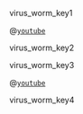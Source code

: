 virus_worm_key1


@[`youtube`](y8a3QoTg4VQ)

virus_worm_key2


virus_worm_key3


@[`youtube`](2vYfimPe9I8)

virus_worm_key4
